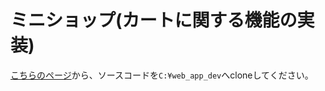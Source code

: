 # ミニショップ(カートに関する機能の実装)

[こちらのページ](https://classroom.github.com/a/gko5kYoB)から、ソースコードを`C:¥web_app_dev`へcloneしてください。
